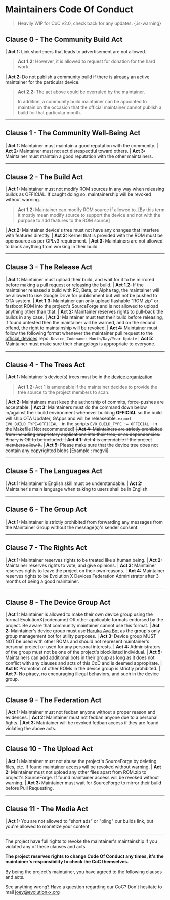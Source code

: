 # Maintainers Code Of Conduct

> Heavily WIP for CoC v2.0, check back for any updates.
{.is-warning}


## **Clause 0 - The Community Build Act**
| **Act 1:**   Link shorteners that leads to advertisement are not allowed.
> **Act 1.2:**  However, it is allowed to request for donation for the hard work.

| **Act 2:**  Do not publish a community build if there is already an active maintainer for the particular device.
> **Act 2.2:**  The act above could be overruled by the maintainer.
>
> In addition, a community build maintainer can be appointed to maintain on the occasion that the official maintainer cannot publish a build for that particular month.

-----------------------------
## **Clause 1 - The Community Well-Being Act**
| **Act 1:**   Maintainer must maintain a good reputation with the community.
| **Act 2:**   Maintainer must not act disrespectful toward others.
| **Act 3:**   Maintainer must maintain a good reputation with the other maintainers.

-----------------------------
## **Clause 2 - The Build Act**
| **Act 1:**   Maintainer must not modify ROM sources in any way when releasing builds as OFFICIAL. If caught doing so, maintainership will be revoked without warning.
> **Act 1.2:**   Maintainer can modify ROM source if allowed to. [By this term it mostly mean modify source to support the device and not with the purpose to add features to the ROM source]

| **Act 2:**   Maintainer device's tree must not have any changes that interfere with features directly.
| **Act 3:**   Kernel that is provided with the ROM must be opensource as per GPLv3 requirement.
| **Act 3:**   Maintainers are not allowed to block anything from working in their build

-----------------------------
## **Clause 3 - The Release Act**
| **Act 1:**   Maintainer must upload their build, and wait for it to be mirrored before making a pull request or releasing the build.
| **Act 1.2:**   If the maintainer released a build with RC, Beta, or Alpha tag, the maintainer will be allowed to use Google Drive for publishment but will not be pushed to OTA system.
| **Act 1.3:**   Maintainer can only upload flashable "ROM.zip" or fastboot ROM into the project's SourceForge and is not allowed to upload anything other than that.
| **Act 2:**   Maintainer reserves rights to pull-back the builds in any case.
| **Act 3:**   Maintainer must test their build before releasing, if found untested then the maintainer will be warned, and on the second offend, the right to maintainship will be revoked.
| **Act 4:**   Maintainer must follow the following format whenever the maintainer pull request to the [official_devices](https://github.com/evolution-x-devices/official_devices) repo.
`Device_Codename: Month/Day/Year Update`
| **Act 5:**   Maintainer must make sure their changelogs is appropriate to everyone.

-----------------------------
## **Clause 4 - The Trees Act**
| **Act 1:**   Maintainer's device(s) trees must be in the [device organization](https://github.com/Evolution-X-Devices)
> **Act 1.2:**   Act 1 is amendable if the maintainer decides to provide the tree source to the project members to scan.

| **Act 2:**   Maintainers must keep the authorship of commits, force-pushes are acceptable.
| **Act 3:**   Maintainers must do the command down below in/against their build environment whenever building **OFFICIAL** so the build will ship OTA Updater, GApps and will be releaseable.
`export EVO_BUILD_TYPE=OFFICIAL` - in the scripts
`EVO_BUILD_TYPE := OFFICIAL` - in the Makefile [Not recommended]
~~| **Act 4:**   Maintainers are strictly prohibited from including proprietary applications into their tree, or as dependencies. Binary is OK to be included.
| **Act 4.1:**   Act 4 is amendable if the project members allow it.~~
| **Act 5:**  Please make sure that the device tree does not contain any copyrighted blobs [Example : megvii]

-----------------------------
## **Clause 5 - The Languages Act**
| **Act 1:**   Maintainer's English skill must be understandable.
| **Act 2:**   Maintainer's main language when talking to users shall be in English.

-----------------------------
## **Clause 6 - The Group Act**
| **Act 1:**   Maintainer is strictly prohibited from forwarding any messages from the Maintainer Group without the message(s)'s sender consent.

-----------------------------
## **Clause 7 - The Rights Act**
| **Act 1:**   Maintainer reserves rights to be treated like a human being.
| **Act 2:**   Maintainer reserves rights to vote, and give opinions.
| **Act 3:**   Maintainer reserves rights to leave the project on their own reasons.
| **Act 4:**   Maintainer reserves rights to be Evolution X Devices Federation Administrator after 3 months of being a good maintainer.

-----------------------------
## **Clause 8 - The Device Group Act**
| **Act 1:**   Maintainer is allowed to make their own device group using the format EvolutionX{codename} OR other applicable formats endorsed by the project. Be aware that community maintainer cannot use this format.
| **Act 2:**   Maintainer's device group must use [Haruka Aya Bot](https://t.me/HarukaAyaBot) as the group's only group management bot for utility purposes.
| **Act 3:**   Device group MUST NOT be used with other ROMs and should not represent maintainer's personal project or used for any personal interests.
| **Act 4:**   Administrators of the group must not be one of the project's blocklisted individual.
| **Act 5:**   Maintainers can add additional bots in their group as long as it does not conflict with any clauses and acts of this CoC and is deemed appropirate.
| **Act 6:**   Promotion of other ROMs in the device group is strictly prohibited.
| **Act 7:**   No piracy, no encouraging illegal behaviors, and such in the device group.

-----------------------------
## **Clause 9 - The Federation Act**
| **Act 1:**   Maintainer must not fedban anyone without a proper reason and evidences.
| **Act 2:**   Maintainer must not fedban anyone due to a personal fights.
| **Act 3:**   Maintainer will be revoked fedban access if they are found violating the above acts.

-----------------------------
## **Clause 10 - The Upload Act**
| **Act 1:**   Maintainer must not abuse the project's SourceForge by deleting files, etc. If found maintainer access will be revoked without warning.
| **Act 2:**   Maintainer must not upload any other files apart from ROM.zip to project's SourceForge. If found maintainer access will be revoked without warning.
| **Act 3:**   Maintainer must wait for SourceForge to mirror their build before Pull Requesting.

-----------------------------
## **Clause 11 - The Media Act**
| **Act 1:**   You are not allowed to "short ads" or "pling" our builds link, but you're allowed to monetize your content.

-----------------------------

The project have full rights to revoke the maintainer's maintainship if you violated any of these clauses and acts.

**The project reserves rights to change Code Of Conduct any times, it's the maintainer's responsibility to check the CoC themselves.**

By being the project's maintainer, you have agreed to the following clauses and acts.

See anything wrong? Have a question regarding our CoC? Don't hesitate to mail joey@evolution-x.org
